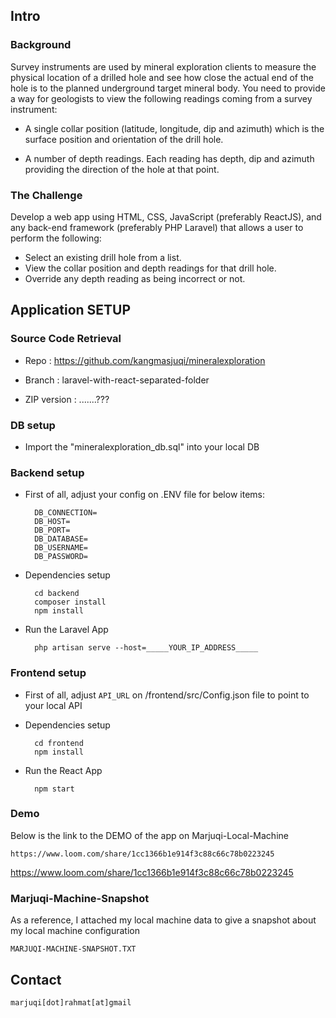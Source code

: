 ## Intro

### Background

Survey instruments are used by mineral exploration clients to measure the physical location of a drilled
hole and see how close the actual end of the hole is to the planned underground target mineral body.
You need to provide a way for geologists to view the following readings coming from a survey
instrument:

- A single collar position (latitude, longitude, dip and azimuth) which is the surface position and orientation
of the drill hole.

- A number of depth readings. Each reading has depth, dip and azimuth providing the direction of the hole
at that point.

### The Challenge

Develop a web app using HTML, CSS, JavaScript (preferably ReactJS), and any back-end framework
(preferably PHP Laravel) that allows a user to perform the following:

- Select an existing drill hole from a list.
- View the collar position and depth readings for that drill hole.
- Override any depth reading as being incorrect or not.

## Application SETUP

### Source Code Retrieval

- Repo : https://github.com/kangmasjuqi/mineralexploration

- Branch : laravel-with-react-separated-folder

- ZIP version : .......???

### DB setup

- Import the "mineralexploration_db.sql" into your local DB

### Backend setup

- First of all, adjust your config on .ENV file for below items:

		DB_CONNECTION=
		DB_HOST=
		DB_PORT=
		DB_DATABASE=
		DB_USERNAME=
		DB_PASSWORD=

- Dependencies setup 

		cd backend
		composer install
		npm install

- Run the Laravel App 

		php artisan serve --host=_____YOUR_IP_ADDRESS_____

### Frontend setup

- First of all, adjust `API_URL` on /frontend/src/Config.json file to point to your local API

- Dependencies setup 

		cd frontend
		npm install

- Run the React App 

		npm start

### Demo

Below is the link to the DEMO of the app on Marjuqi-Local-Machine

	https://www.loom.com/share/1cc1366b1e914f3c88c66c78b0223245

https://www.loom.com/share/1cc1366b1e914f3c88c66c78b0223245

### Marjuqi-Machine-Snapshot

As a reference, I attached my local machine data to give a snapshot about my local machine configuration

	MARJUQI-MACHINE-SNAPSHOT.TXT

## Contact

	marjuqi[dot]rahmat[at]gmail